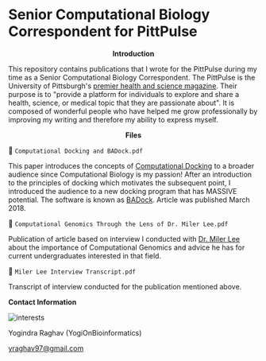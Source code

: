 # Senior Computational Biology Correspondent for PittPulse

<p align = "center">
  <b>Introduction</b>
</p>

This repository contains publications that I wrote for the PittPulse during my time as a Senior Computational Biology Correspondent. The PittPulse is the University of Pittsburgh's [premier health and science magazine](http://www.thepittpulse.org/mission/). Their purpose is to "provide a platform for individuals to explore and share a health, science, or medical topic that they are passionate about". It is composed of wonderful people who have helped me grow professionally by improving my writing and therefore my ability to express myself. 

<p align = "center">
  <b>Files</b>
</p>

📜 `Computational Docking and BADock.pdf` 

This paper introduces the concepts of [Computational Docking](https://en.wikipedia.org/wiki/Docking_(molecular)) to a broader audience since Computational Biology is my passion! After an introduction to the principles of docking which motivates the subsequent point, I introduced the audience to a new docking program that has MASSIVE potential. The software is known as [BADock](https://www.ncbi.nlm.nih.gov/pubmed/29028891). Article was published March 2018. 

📜 `Computational Genomics Through the Lens of Dr. Miler Lee.pdf`

Publication of article based on interview I conducted with [Dr. Miler Lee](https://www.biology.pitt.edu/person/miler-lee) about the importance of Computational Genomics and advice he has for current undergraduates interested in that field. 

📜 `Miler Lee Interview Transcript.pdf`

Transcript of interview conducted for the publication mentioned above. 


**Contact Information** 

![interests](https://avatars1.githubusercontent.com/u/38919947?s=400&u=49ab1365a14fac78a91e425efd583f7a2bcb3e25&v=4)

Yogindra Raghav (YogiOnBioinformatics) 

yraghav97@gmail.com
